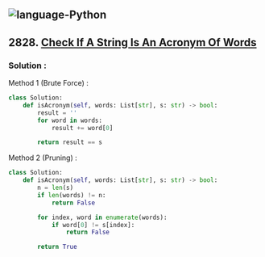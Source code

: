 ![language-Python](https://img.shields.io/badge/%20-Python-ffd43b?style=for-the-badge&logo=PYTHON)
---

## 2828. [Check If A String Is An Acronym Of Words](https://leetcode.com/problems/check-if-a-string-is-an-acronym-of-words)

### Solution :

Method 1 (Brute Force) :
```python
class Solution:
    def isAcronym(self, words: List[str], s: str) -> bool:
        result = ''
        for word in words:
            result += word[0]

        return result == s
```

Method 2 (Pruning) :
```python
class Solution:
    def isAcronym(self, words: List[str], s: str) -> bool:
        n = len(s)
        if len(words) != n:
            return False

        for index, word in enumerate(words):
            if word[0] != s[index]:
                return False

        return True
```
